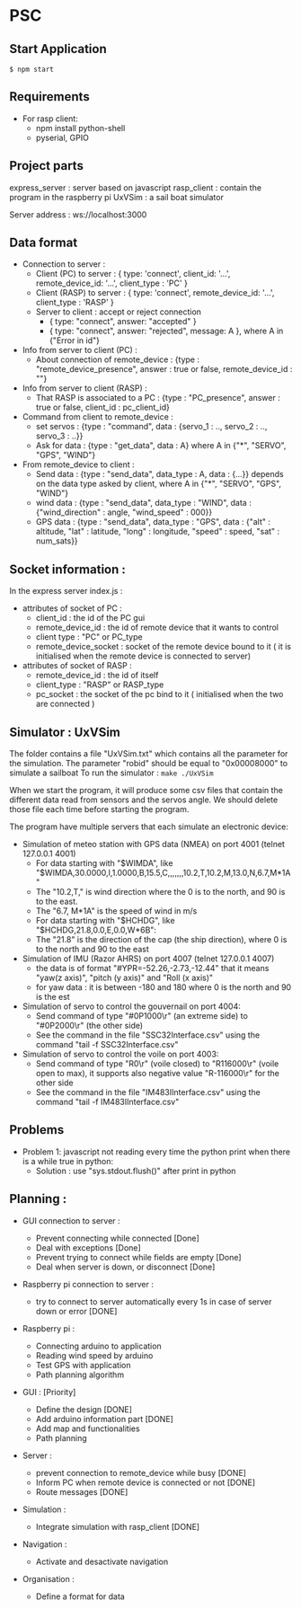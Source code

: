 # PSC

## Start Application 

`$ npm start `

## Requirements

* For rasp client:
  * npm install python-shell
  * pyserial, GPIO


## Project parts

express_server : server based on javascript
rasp_client : contain the program in the raspberry pi
UxVSim      : a sail boat simulator


Server address : ws://localhost:3000

## Data format

* Connection to server : 
  * Client (PC) to server : { type: 'connect', client_id: '...', remote_device_id: '...', client_type : 'PC' }
  * Client (RASP) to server : { type: 'connect', 
  remote_device_id: '...', client_type : 'RASP' }
  * Server to client : accept or reject connection
    * { type: "connect", answer: "accepted" }
    * { type: "connect", answer: "rejected", message: A }, where A in {"Error in id"}
* Info from server to client (PC) : 
  * About connection of remote_device : {type : "remote_device_presence", 
  answer : true or false, remote_device_id : ""}
* Info from server to client (RASP) : 
  * That RASP is associated to a PC : {type : "PC_presence", answer : true or false, client_id : pc_client_id}
* Command from client to remote_device : 
  * set servos : {type : "command", data : {servo_1 : .., servo_2 : .., servo_3 : ..}}
  * Ask for data : {type : "get_data", data : A} where A in {"*", "SERVO", "GPS", "WIND"}
* From remote_device to client : 
  * Send data : {type : "send_data", data_type : A, data : {...}} depends on the data type asked by client, where A in {"*", "SERVO", "GPS", "WIND"}
  * wind data : {type : "send_data", data_type : "WIND", data : {"wind_direction" : angle, "wind_speed" : 000}}
  * GPS data : {type : "send_data", data_type : "GPS", data : {"alt" : altitude, "lat" : latitude, "long" : longitude, "speed" : speed, "sat" : num_sats}}
 
## Socket information : 
In the express server index.js : 
* attributes of socket of PC : 
  * client_id : the id of the PC gui
  * remote_device_id : the id of remote device that it wants to control
  * client type : "PC" or PC_type
  * remote_device_socket : socket of the remote device bound to it ( it is initialised when the remote device is connected to server)
* attributes of socket of RASP :
  * remote_device_id : the id of itself
  * client_type : "RASP" or RASP_type
  * pc_socket : the socket of the pc bind to it ( initialised when the two are connected )

## Simulator : UxVSim
The folder contains a file "UxVSim.txt" which contains all the parameter for the simulation.
The parameter "robid" should be equal to "0x00008000" to simulate a sailboat
To run the simulator : 
`
make
./UxVSim
`

When we start the program, it will produce some csv files that contain the different data read from sensors and the servos angle. We should delete those file each time before starting the program.

The program have multiple servers that each simulate an electronic device:
* Simulation of meteo station with GPS data (NMEA) on port 4001 (telnet 127.0.0.1 4001)
  * For data starting with "$WIMDA", like "$WIMDA,30.0000,I,1.0000,B,15.5,C,,,,,,,10.2,T,10.2,M,13.0,N,6.7,M*1A"
   * The "10.2,T," is wind direction where the 0 is to the north, and 90 is to the east.
   * The "6.7, M*1A" is the speed of wind in m/s
  * For data starting with "$HCHDG", like "$HCHDG,21.8,0.0,E,0.0,W*6B":
   * The "21.8" is the direction of the cap (the ship direction), where 0 is to the north and 90 to the east
* Simulation of IMU (Razor AHRS) on port 4007 (telnet 127.0.0.1 4007)
  * the data is of format "#YPR=-52.26,-2.73,-12.44" that it means "yaw(z axis)", "pitch (y axis)" and "Roll (x axis)"
   * for yaw data : it is between -180 and 180 where 0 is the north and 90 is the est  
* Simulation of servo to control the gouvernail on port 4004:
  * Send command of type "#0P1000\r" (an extreme side) to "#0P2000\r" (the other side)
  * See the command in the file "SSC32Interface.csv" using the command "tail -f SSC32Interface.csv"
* Simulation of servo to control the voile on port 4003:
  * Send command of type "R0\r" (voile closed) to "R116000\r" (voile open to max), it supports also negative value "R-116000\r" for the other side
  * See the command in the file "IM483IInterface.csv" using the command "tail -f IM483IInterface.csv"
   
## Problems 

* Problem 1: javascript not reading every time the python print when there is a while true in python: 
  * Solution : use "sys.stdout.flush()" after print in python


## Planning :
* GUI connection to server : 
  * Prevent connecting while connected [Done]
  * Deal with exceptions [Done]
  * Prevent trying to connect while fields are empty [Done] 
  * Deal when server is down, or disconnect [Done]
* Raspberry pi connection to server : 
  * try to connect to server automatically every 1s in case of server down or error [DONE]
* Raspberry pi : 
  * Connecting arduino to application
  * Reading wind speed by arduino
  * Test GPS with application 
  * Path planning algorithm
* GUI : [Priority]
  * Define the design [DONE]
  * Add arduino information part [DONE]
  * Add map and functionalities
  * Path planning 
* Server : 
  * prevent connection to remote_device while busy [DONE]
  * Inform PC when remote device is connected or not [DONE]
  * Route messages [DONE]
* Simulation :
  * Integrate simulation with rasp_client [DONE]

* Navigation : 
  * Activate and desactivate navigation

* Organisation :
  * Define a format for data 
